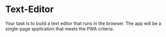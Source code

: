 # Text-Editor
Your task is to build a text editor that runs in the browser. The app will be a single-page application that meets the PWA criteria.
